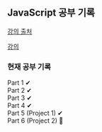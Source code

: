 ## JavaScript 공부 기록

[강의 출처](https://www.udemy.com/course/the-complete-javascript-course/)

[강의 ](https://www.notion.so/c6534e3c32e548c88d3f9a8ed5462866)

### 현재 공부 기록
Part 1 ✔  
Part 2 ✔  
Part 3 ✔    
Part 4 ✔   
Part 5 (Project 1) ✔   
Part 6 (Project 2) 👀   

